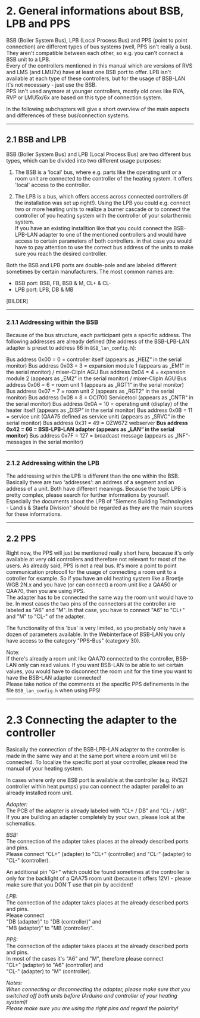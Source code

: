 # 2. General informations about BSB, LPB and PPS #  
   
BSB (Boiler System Bus), LPB (Local Process Bus) and PPS (point to point connection) are different types of bus systems (well, PPS isn't really a bus). They aren't compatible between each other, so e.g. you can't connect a BSB unit to a LPB.  
Every of the controllers mentioned in this manual which are versions of RVS and LMS (and LMU7x) have at least one BSB port to offer. LPB isn't available at each type of these controllers, but for the usage of BSB-LAN it's not necessary - just use the BSB.  
PPS isn't used anymore at younger controllers, mostly old ones like RVA, RVP or LMU5x/6x are based on this type of connection system.  
   
In the following subchapters will give a short overview of the main aspects and differences of these bus/connection systems.  
   
---   
      
## 2.1 BSB and LPB ##  
   
BSB (Boiler System Bus) and LPB (Local Process Bus) are two different bus types, which can be divided into two different usage purposes:  
  
1. The BSB is a 'local' bus, where e.g. parts like the operating unit or a room unit are connected to the controller of the heating system. It offers 'local' access to the controller.  
   
2. The LPB is a bus, which offers access across connected controllers (if the installation was set up right!). Using the LPB you could e.g. connect two or more heating units to realize a burner cascade or to connect the controller of you heating system with the controller of your solarthermic system.  
If you have an existing installtion like that you could connect the BSB-LPB-LAN adapter to one of the mentioned controllers and would have access to certain parameters of both controllers. in that case you would have to pay attention to use the correct bus address of the units to make sure you reach the desired controller.  

Both the BSB and LPB ports are double-pole and are labeled different sometimes by certain manufacturers. The most common names are:  
- BSB port: BSB, FB, BSB & M, CL+ & CL-  
- LPB port: LPB, DB & MB  
   
[BILDER]  

   
---  
   
### 2.1.1 Addressing within the BSB ###  
   
Because of the bus structure, each participant gets a specific address. The following addresses are already defined (the address of the BSB-LPB-LAN adapter is preset to address 66 in  `BSB_lan_config.h`):  
   
Bus address 0x00 = 0 = controller itself (appears as „HEIZ“ in the serial monitor)
Bus address 0x03 = 3 = expansion module 1 (appears as „EM1“ in the serial monitor) / mixer-ClipIn AGU
Bus address 0x04 = 4 = expansion module 2 (appears as „EM2“ in the serial monitor) / mixer-ClipIn AGU
Bus address 0x06 = 6 = room unit 1 (appears as „RGT1“ in the serial monitor)
Bus address 0x07 = 7 = room unit 2 (appears as „RGT2“ in the serial monitor)
Bus address 0x08 = 8 = OCI700 Servicetool (appears as „CNTR“ in the serial monitor)
Bus address 0x0A = 10 = operating unit (display) of the heater itself (appears as „DISP“ in the serial monitor)
Bus address 0x0B = 11 = service unit (QAA75 defined as service unit) (appears as „SRVC“ in the serial monitor)
Bus address 0x31 = 49 = OZW672 webserver
**Bus address 0x42 = 66 = BSB-LPB-LAN adapter (appears as „LAN“ in the serial monitor)**
Bus address 0x7F = 127 = broadcast message (appears as „INF“-messages in the serial monitor)  
   
---  
    
### 2.1.2 Addressing within the LPB ###  
   
The addressing within the LPB is different than the one within the BSB. Basically there are two 'addresses': an address of a segment and an address of a unit. Both have different meanings. Because the topic LPB is pretty complex, please search for further informations by yourself. Especially the documents about the LPB of "Siemens Building Technologies - Landis & Staefa Division" should be regarded as they are the main sources for these informations.  
   
---  
   
## 2.2 PPS ##  
   
Right now, the PPS will just be mentioned really short here, because it's only available at very old controllers and therefore not relevant for most of the users. As already said, PPS is not a real bus. It's more a point to point communication protocoll for the usage of connecting a room unit to a cotroller for example. So if you have an old heating system like a Broetje WGB 2N.x and you have (or can connect) a room unit like a QAA50 or QAA70, then you are using PPS.  
The adapter has to be connected the same way the room unit would have to be. In most cases the two pins of the connectors at the controller are labeled as "A6" and "M". In that case, you have to connect "A6" to "CL+"  and "M" to "CL-" of the adapter.  
  
The functionality of this 'bus' is very limited, so you probably only have a dozen of parameters available. In the Webinterface of BSB-LAN you only have access to the category "PPS-Bus" (category 30).  

Note:  
If there's already a room unit like QAA70 connected to the controller, BSB-LAN only can read values. If you want BSB-LAN to be able to set certain values, you would have to disconnect the room unit for the time you want to have the BSB-LAN adapter connected!  
Please take notice of the comments at the specific PPS definements in the file `BSB_lan_config.h` when using PPS!  
   
---  
   
# 2.3 Connecting the adapter to the controller #  
  
Basically the connection of the BSB-LPB-LAN adapter to the controller is made in the same way and at the same port where a room unit will be connected. To localize the specific port at your controller, please read the manual of your heating system.  
  
In cases where only one BSB port is available at the controller (e.g. RVS21 controller within heat pumps) you can connect the adapter parallel to an already installed room unit.  

*Adapter:*  
The PCB of the adapter is already labeled with "CL+ / DB" and "CL- / MB".  
If you are building an adapter completely by your own, please look at the schematics.  
  
*BSB:*  
The connection of the adapter takes places at the already described ports and pins.  
Please connect 
"CL+" (adapter) to "CL+" (controller) and 
"CL-" (adapter) to "CL-" (controller).    
  
An additional pin "G+" which could be found sometimes at the controller is only for the backlight of a QAA75 room unit (because it offers 12V) - please make sure that you DON'T use that pin by accident!  
   
*LPB:*  
The connection of the adapter takes places at the already described ports and pins.  
Please connect  
"DB (adapter)" to "DB (controller)" and  
"MB (adapter)" to "MB (controller)".     
   
*PPS:*  
The connection of the adapter takes places at the already described ports and pins.  
In most of the cases it's "A6" and "M", therefore please connect  
"CL+" (adapter) to "A6" (controller) and  
"CL-" (adapter) to "M" (controller).  

*Notes:*  
*When connecting or disconnecting the adapter, please make sure that you switched off both units before (Arduino and controller of your heating system)!*  
*Please make sure you are using the right pins and regard the polarity!*  
   


